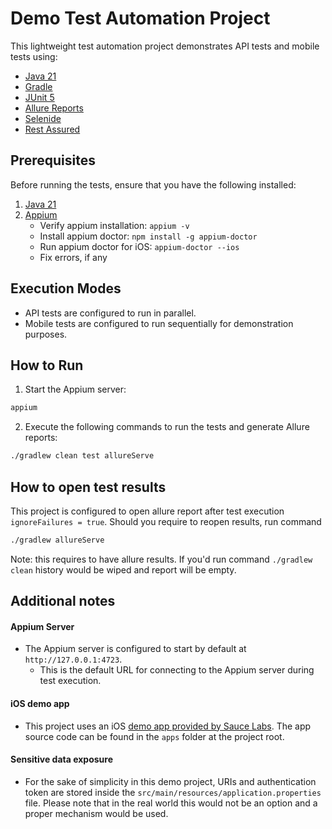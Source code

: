 # Demo Test Automation Project

This lightweight test automation project demonstrates API tests and mobile tests using:

- [Java 21](https://www.oracle.com/java/technologies/javase-downloads/21-downloads.html)
- [Gradle](https://gradle.org/)
- [JUnit 5](https://junit.org/junit5/)
- [Allure Reports](https://allurereport.org/)
- [Selenide](https://selenide.org/)
- [Rest Assured](https://rest-assured.io/)

## Prerequisites

Before running the tests, ensure that you have the following installed:

1. [Java 21](https://www.oracle.com/java/technologies/javase-downloads/21-downloads.html)
2. [Appium](http://appium.io/)
    - Verify appium installation: `appium -v`
    - Install appium doctor: `npm install -g appium-doctor`
    - Run appium doctor for iOS: `appium-doctor --ios`
    - Fix errors, if any

## Execution Modes

- API tests are configured to run in parallel.
- Mobile tests are configured to run sequentially for demonstration purposes.

## How to Run

1. Start the Appium server:

```bash
appium
```

2. Execute the following commands to run the tests and generate Allure reports:

```bash
./gradlew clean test allureServe
```

## How to open test results

This project is configured to open allure report after test execution `ignoreFailures = true`. Should you require to
reopen results, run command

```bash
./gradlew allureServe
```

Note: this requires to have allure results. If you'd run command `./gradlew clean` history would be wiped and report
will be empty.

## Additional notes

#### Appium Server

- The Appium server is configured to start by default at `http://127.0.0.1:4723`.
    - This is the default URL for connecting to the Appium server during test execution.

#### iOS demo app

- This project uses an iOS [demo app provided by Sauce Labs](https://github.com/saucelabs/sample-app-mobile). The app
  source code can be found in the `apps` folder at the project root.

#### Sensitive data exposure

- For the sake of simplicity in this demo project, URIs and authentication token are stored inside
  the `src/main/resources/application.properties` file. Please note that in the real world this would not be an option
  and a proper mechanism would be used.


